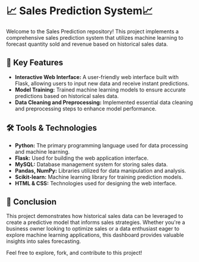 
# 📈 Sales Prediction System📈

Welcome to the Sales Prediction repository! This project implements a comprehensive sales prediction system that utilizes machine learning to forecast quantity sold and revenue based on historical sales data.

## 🚀 Key Features
- **Interactive Web Interface:** A user-friendly web interface built with Flask, allowing users to input new data and receive instant predictions.
- **Model Training:** Trained machine learning models to ensure accurate predictions based on historical sales data.
- **Data Cleaning and Preprocessing:** Implemented essential data cleaning and preprocessing steps to enhance model performance.

## 🛠️ Tools & Technologies
- **Python:** The primary programming language used for data processing and machine learning.
- **Flask:** Used for building the web application interface.
- **MySQL:** Database management system for storing sales data.
- **Pandas, NumPy:** Libraries utilized for data manipulation and analysis.
- **Scikit-learn:** Machine learning library for training prediction models.
- **HTML & CSS:** Technologies used for designing the web interface.

## 🎯 Conclusion
This project demonstrates how historical sales data can be leveraged to create a predictive model that informs sales strategies. Whether you're a business owner looking to optimize sales or a data enthusiast eager to explore machine learning applications, this dashboard provides valuable insights into sales forecasting.

Feel free to explore, fork, and contribute to this project!
